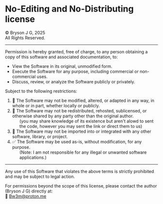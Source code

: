 # No-Editing and No-Distributing license

© Bryson J G, 2025  
All Rights Reserved.

---

Permission is hereby granted, free of charge, to any person obtaining a copy of this software and associated documentation, to:

- View the Software in its original, unmodified form.
- Execute the Software for any purpose, including commercial or non-commercial uses.
- Discuss, review, or analyze the Software publicly or privately.

Subject to the following restrictions:

1. 🚫 The Software may not be modified, altered, or adapted in any way, in whole or in part, whether locally or publicly.
2. 🚫 The Software may not be redistributed, rehosted, sublicensed, or otherwise shared by any party other than the original author.<br><ul>(you may share knowledge of its existence but aren't alowd to sent the code, however you may sent the link or direct them to us)</ul>
4. 🚫 The Software may not be imported into or integrated with any other software, library, or project.
5. ✅ The Software may be used as-is, without modification, for any purpose.<br><ul>
   (Note: I am not responsible for any illegal or unwanted software applications.)</ul>

---

Any use of this Software that violates the above terms is strictly prohibited and may be subject to legal action.

For permissions beyond the scope of this license, please contact the author (Bryson J G) directly at:  
📧 Bw3m@proton.me
